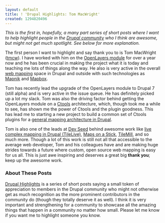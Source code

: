 ```yaml
---
layout: default
title: ! 'Drupal Highlights: Tom MacWright'
created: 1294820496
---
```


_This is the first in, hopefully, a many part series of short posts where I want to help highlight people in the [Drupal community](http://drupal.org/community) who I think are awesome, but might not get much spotlight.  See below for more explanation._

The first person I want to highlight and say thank you to is Tom MacWright ([tmcw](http://drupal.org/user/12664)).  I have worked with him on the [OpenLayers module](http://drupal.org/project/openlayers) for over a year now and he has been crucial in making the project what it is today and teaching me lots of things along the way.  He also is very active in the overall [web mapping](http://en.wikipedia.org/wiki/Web_mapping) space in Drupal and outside with such technologies as [Mapnik](http://mapnik.org/) and [Mapbox](http://mapbox.com/).

Tom has recently lead the upgrade of the OpenLayers module to Drupal 7 (still alpha) and is very active in the issue queue.  He has definitely picked up a lot my slack.  Tom was also the driving factor behind getting the OpenLayers module on a [Ctools](http://drupal.org/project/ctools) architecture, which, though took me a while to see, has shown me the power of Ctools and the plugin goodness.  This has lead me to starting a new project to build a common set of Ctools plugins for a [general mapping architecture in Drupal](http://drupal.org/project/mapping).

Tom is also one of the leads at [Dev Seed](http://developmentseed.org/team/tom-macwright) behind awesome work like [live complex mapping in Drupal (TileLive)](http://developmentseed.org/blog/2010/oct/13/adding-interactivity-complex-data-heavy-maps-drupal), [Maps on a Stick](http://mapbox.com/tools/maps-stick), [TileMill](http://mapbox.com/tools/tilemill), and so much more.  Though a lot of this work is still not all that accessible to the average web developer, Tom and his colleagues have and are making huge strides towards a future where custom, open source web mapping is easy for us all.  This is just awe inspiring and deserves a great big **thank you**; keep up the awesome work.

<h3>About These Posts</h3>

[Drupal Highlights](http://zzolo.org/category/topics/drupal-highlights) is a series of short posts saying a small token of appreciation to members in the Drupal community who might not otherwise get as much recognition as the more prominent contributors in the community do (though they totally deserve it as well).  I think it is very important and strengthening for a community to showcase all the amazing things that happen in a community no matter how small.  Please let me know if you want me to highlight someone you know.

